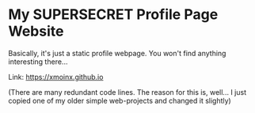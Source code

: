 # My SUPERSECRET Profile Page Website

Basically, it's just a static profile webpage. You won't find anything interesting there...

Link: https://xmoinx.github.io

(There are many redundant code lines. The reason for this is, well... I just copied one of my older simple web-projects and changed it slightly)
